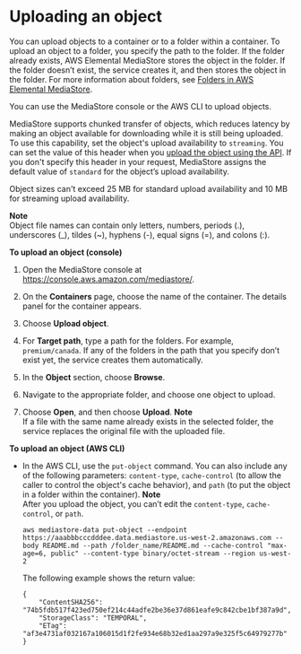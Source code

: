 # Uploading an object<a name="objects-upload"></a>

You can upload objects to a container or to a folder within a container\. To upload an object to a folder, you specify the path to the folder\. If the folder already exists, AWS Elemental MediaStore stores the object in the folder\. If the folder doesn’t exist, the service creates it, and then stores the object in the folder\. For more information about folders, see [Folders in AWS Elemental MediaStore](folders.md)\.

You can use the MediaStore console or the AWS CLI to upload objects\. 

MediaStore supports chunked transfer of objects, which reduces latency by making an object available for downloading while it is still being uploaded\. To use this capability, set the object's upload availability to `streaming`\. You can set the value of this header when you [upload the object using the API](https://docs.aws.amazon.com/mediastore/latest/apireference/API_objstore_PutObject.html)\. If you don't specify this header in your request, MediaStore assigns the default value of `standard` for the object’s upload availability\. 

Object sizes can't exceed 25 MB for standard upload availability and 10 MB for streaming upload availability\.

**Note**  
Object file names can contain only letters, numbers, periods \(\.\), underscores \(\_\), tildes \(\~\), hyphens \(\-\), equal signs \(=\), and colons \(:\)\. 

**To upload an object \(console\)**

1. Open the MediaStore console at [https://console\.aws\.amazon\.com/mediastore/](https://console.aws.amazon.com/mediastore/)\.

1. On the **Containers** page, choose the name of the container\. The details panel for the container appears\.

1. Choose **Upload object**\.

1. For **Target path**, type a path for the folders\. For example, `premium/canada`\. If any of the folders in the path that you specify don’t exist yet, the service creates them automatically\.

1. In the **Object** section, choose **Browse**\.

1. Navigate to the appropriate folder, and choose one object to upload\.

1. Choose **Open**, and then choose **Upload**\.
**Note**  
If a file with the same name already exists in the selected folder, the service replaces the original file with the uploaded file\.

**To upload an object \(AWS CLI\)**
+ In the AWS CLI, use the `put-object` command\. You can also include any of the following parameters: `content-type`, `cache-control` \(to allow the caller to control the object's cache behavior\), and `path` \(to put the object in a folder within the container\)\.
**Note**  
After you upload the object, you can’t edit the `content-type`, `cache-control`, or `path`\.

  ```
  aws mediastore-data put-object --endpoint https://aaabbbcccdddee.data.mediastore.us-west-2.amazonaws.com --body README.md --path /folder_name/README.md --cache-control "max-age=6, public" --content-type binary/octet-stream --region us-west-2
  ```

  The following example shows the return value:

  ```
  {
      "ContentSHA256": "74b5fdb517f423ed750ef214c44adfe2be36e37d861eafe9c842cbe1bf387a9d",
      "StorageClass": "TEMPORAL",
      "ETag": "af3e4731af032167a106015d1f2fe934e68b32ed1aa297a9e325f5c64979277b"
  }
  ```